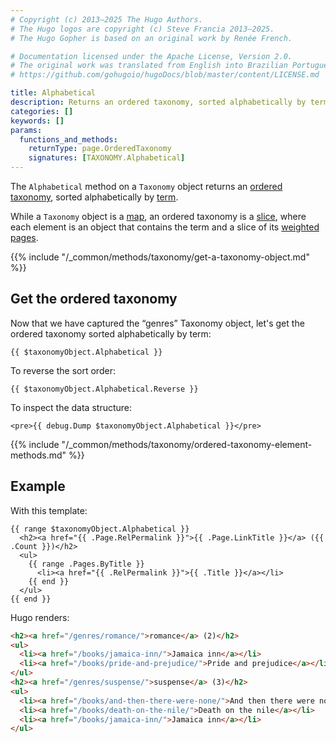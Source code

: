 ```yaml
---
# Copyright (c) 2013–2025 The Hugo Authors.
# The Hugo logos are copyright (c) Steve Francia 2013–2025.
# The Hugo Gopher is based on an original work by Renée French.

# Documentation licensed under the Apache License, Version 2.0.
# The original work was translated from English into Brazilian Portuguese.
# https://github.com/gohugoio/hugoDocs/blob/master/content/LICENSE.md

title: Alphabetical
description: Returns an ordered taxonomy, sorted alphabetically by term.
categories: []
keywords: []
params:
  functions_and_methods:
    returnType: page.OrderedTaxonomy
    signatures: [TAXONOMY.Alphabetical]
---
```


The `Alphabetical` method on a `Taxonomy` object returns an [ordered taxonomy](g), sorted alphabetically by [term](g).

While a `Taxonomy` object is a [map](g), an ordered taxonomy is a [slice](g), where each element is an object that contains the term and a slice of its [weighted pages](g).

{{% include "/_common/methods/taxonomy/get-a-taxonomy-object.md" %}}

## Get the ordered taxonomy

Now that we have captured the “genres” Taxonomy object, let's get the ordered taxonomy sorted alphabetically by term:

```go-html-template
{{ $taxonomyObject.Alphabetical }}
```

To reverse the sort order:

```go-html-template
{{ $taxonomyObject.Alphabetical.Reverse }}
```

To inspect the data structure:

```go-html-template
<pre>{{ debug.Dump $taxonomyObject.Alphabetical }}</pre>
```

{{% include "/_common/methods/taxonomy/ordered-taxonomy-element-methods.md" %}}

## Example

With this template:

```go-html-template
{{ range $taxonomyObject.Alphabetical }}
  <h2><a href="{{ .Page.RelPermalink }}">{{ .Page.LinkTitle }}</a> ({{ .Count }})</h2>
  <ul>
    {{ range .Pages.ByTitle }}
      <li><a href="{{ .RelPermalink }}">{{ .Title }}</a></li>
    {{ end }}
  </ul>
{{ end }}
```

Hugo renders:

```html
<h2><a href="/genres/romance/">romance</a> (2)</h2>
<ul>
  <li><a href="/books/jamaica-inn/">Jamaica inn</a></li>
  <li><a href="/books/pride-and-prejudice/">Pride and prejudice</a></li>
</ul>
<h2><a href="/genres/suspense/">suspense</a> (3)</h2>
<ul>
  <li><a href="/books/and-then-there-were-none/">And then there were none</a></li>
  <li><a href="/books/death-on-the-nile/">Death on the nile</a></li>
  <li><a href="/books/jamaica-inn/">Jamaica inn</a></li>
</ul>
```
